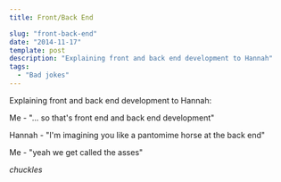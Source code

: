 ```yaml
---
title: Front/Back End

slug: "front-back-end"
date: "2014-11-17"
template: post
description: "Explaining front and back end development to Hannah"
tags:
  - "Bad jokes"
---
```

Explaining front and back end development to Hannah:

Me - "... so that's front end and back end development"

Hannah - "I'm imagining you like a pantomime horse at the back end"

Me - "yeah we get called the asses"

*chuckles*

